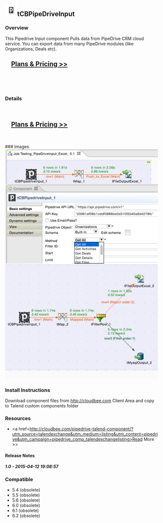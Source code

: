 ## <img src='./logo.jpg' width='40' height='40'>tCBPipeDriveInput

### Overview
This Pipedrive Input component Pulls data from PipeDrive CRM cloud service.
You can export data from many PipeDrive modules (like Organizations, Deals etc).
</br>
<h2>&nbsp;&nbsp;&nbsp;&nbsp;<a href="http://cloudbee.com/pipedrive-talend-component/?utm_source=talendexchange&utm_medium=listing&utm_content=pipedrive&utm_campaign=pipedrive_comp_talendexchangelisting"><strong>Plans & Pricing >></strong></a></h2>
</br>
</br>
</br>

### Details
</br>
<h2>&nbsp;&nbsp;&nbsp;&nbsp;<a href="http://cloudbee.com/pipedrive-talend-component/?utm_source=talendexchange&utm_medium=listing&utm_content=pipedrive&utm_campaign=pipedrive_comp_talendexchangelisting"><strong>Plans & Pricing >></strong></a></h2>
</br>
</br>
### Images
<a href='./screenshots/v_1.0__2.jpg'><img src='./screenshots/v_1.0__2.jpg' ></a>
<a href='./screenshots/v_1.0__1.jpg'><img src='./screenshots/v_1.0__1.jpg' ></a>


### Install Instructions
Download component files from http://cloudbee.com Client Area and copy to Talend custom components folder
### Resources
 * <a href=http://cloudbee.com/pipedrive-talend-component/?utm_source=talendexchange&utm_medium=listing&utm_content=pipedrive&utm_campaign=pipedrive_comp_talendexchangelisting>Read More >></a>

#### Release Notes

##### 1.0 - 2015-04-12 19:08:57

### Compatible
 -  5.4 (obsolete)
 -   5.5 (obsolete)
 -   5.6 (obsolete)
 -   6.0 (obsolete)
 -   6.1 (obsolete)
 -   6.2 (obsolete)